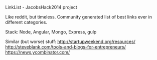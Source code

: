 LinkList - JacobsHack2014 project

Like reddit, but timeless. Community generated list of best links ever in different categories.

Stack: Node, Angular, Mongo, Express, gulp

Similar (but worse) stuff: 
http://startupweekend.org/resources/
http://steveblank.com/tools-and-blogs-for-entrepreneurs/
https://news.ycombinator.com/
